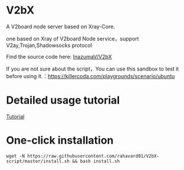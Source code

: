 # V2bX
A V2board node server based on Xray-Core.

one based on Xray of V2board Node service，support V2ay,Trojan,Shadowsocks protocol

Find the source code here: [InazumaV/V2bX](https://github.com/InazumaV/V2bX)

If you are not sure about the script，You can use this sandbox to test it before using it.：https://killercoda.com/playgrounds/scenario/ubuntu

# Detailed usage tutorial

[Tutorial](https://v2bx.v-50.me/)

# One-click installation

```
wget -N https://raw.githubusercontent.com/rahavard01/V2bX-script/master/install.sh && bash install.sh
```
